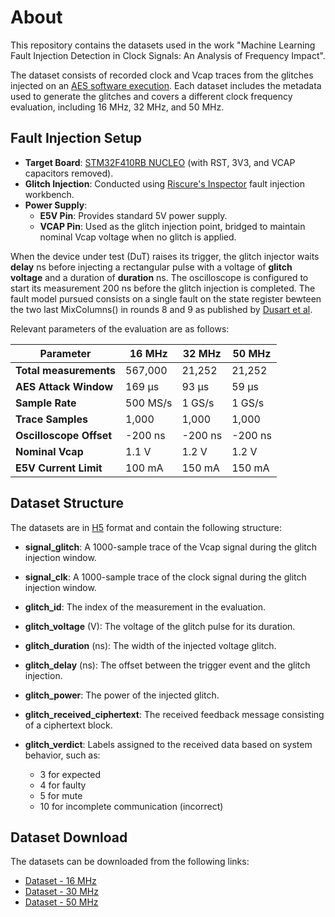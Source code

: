 # About
This repository contains the datasets used in the work "Machine Learning Fault Injection Detection in Clock Signals: An Analysis of Frequency Impact".

The dataset consists of recorded clock and Vcap traces from the glitches injected on an [AES software execution](https://github.com/kokke/tiny-AES-c). Each dataset includes the metadata used to generate the glitches and covers a different clock frequency evaluation, including 16 MHz, 32 MHz, and 50 MHz.

## Fault Injection Setup

- **Target Board**: [STM32F410RB NUCLEO](https://www.st.com/en/evaluation-tools/nucleo-f410rb.html) (with RST, 3V3, and VCAP capacitors removed).
- **Glitch Injection**: Conducted using [Riscure's Inspector](https://www.keysight.com/us/en/products/network-test/device-vulnerability-analysis.html) fault injection workbench.
- **Power Supply**:  
  - **E5V Pin**: Provides standard 5V power supply.
  - **VCAP Pin**: Used as the glitch injection point, bridged to maintain nominal Vcap voltage when no glitch is applied.

When the device under test (DuT) raises its trigger, the glitch injector waits **delay** ns before injecting a rectangular pulse with a voltage of **glitch voltage** and a duration of **duration** ns. The oscilloscope is configured to start its measurement 200 ns before the glitch injection is completed. The fault model pursued consists on a single fault on the state register bewteen the two last MixColumns() in rounds 8 and 9 as published by [Dusart et al](https://link.springer.com/chapter/10.1007/978-3-540-45203-4_23).  

Relevant parameters of the evaluation are as follows:

| **Parameter**             | **16 MHz**    | **32 MHz**    | **50 MHz**    |
|---------------------------|---------------|---------------|---------------|
| **Total measurements**    | 567,000       | 21,252        | 21,252        |
| **AES Attack Window**     | 169 µs        | 93 µs         | 59 µs         |
| **Sample Rate**           | 500 MS/s      | 1 GS/s        | 1 GS/s        |
| **Trace Samples**         | 1,000         | 1,000         | 1,000         |
| **Oscilloscope Offset**   | -200 ns       | -200 ns       | -200 ns       |
| **Nominal Vcap**          | 1.1 V         | 1.2 V         | 1.2 V         |
| **E5V Current Limit**     | 100 mA        | 150 mA        | 150 mA        |


## Dataset Structure

The datasets are in [H5](http://www.h5py.org/) format and contain the following structure:  

- **signal_glitch**: A 1000-sample trace of the Vcap signal during the glitch injection window.  
- **signal_clk**: A 1000-sample trace of the clock signal during the glitch injection window.  
  
- **glitch_id**: The index of the measurement in the evaluation.  
- **glitch_voltage**  (V): The voltage of the glitch pulse for its duration.  
- **glitch_duration** (ns): The width of the injected voltage glitch.  
- **glitch_delay** (ns): The offset between the trigger event and the glitch injection.  
- **glitch_power**: The power of the injected glitch.  
- **glitch_received_ciphertext**: The received feedback message consisting of a ciphertext block.  
- **glitch_verdict**: Labels assigned to the received data based on system behavior, such as:
  - 3 for expected
  - 4 for faulty
  - 5 for mute
  - 10 for incomplete communication (incorrect)

## Dataset Download

The datasets can be downloaded from the following links:

- [Dataset - 16 MHz](https://drive.google.com/file/d/1ce_hDuRB16098wDqluXlPL1NJVxVKMyi/view)  
- [Dataset - 30 MHz](https://drive.google.com/file/d/16ZO0kQptEp1NcAXJQv14FvJzX3pqTs2d/view)  
- [Dataset - 50 MHz](https://drive.google.com/file/d/11b9R263tQOrXSGuv45SQjo9HT4240-z0/view)  
